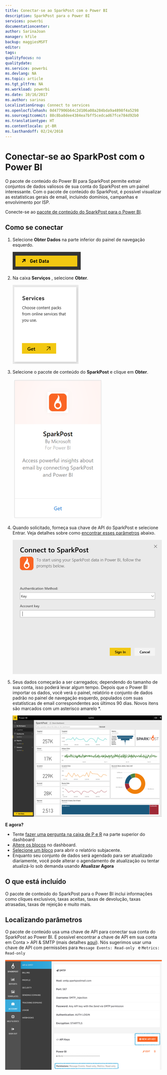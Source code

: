 ```yaml
---
title: Conectar-se ao SparkPost com o Power BI
description: SparkPost para o Power BI
services: powerbi
documentationcenter: 
author: SarinaJoan
manager: kfile
backup: maggiesMSFT
editor: 
tags: 
qualityfocus: no
qualitydate: 
ms.service: powerbi
ms.devlang: NA
ms.topic: article
ms.tgt_pltfrm: NA
ms.workload: powerbi
ms.date: 10/16/2017
ms.author: sarinas
LocalizationGroup: Connect to services
ms.openlocfilehash: 0d477906b64c2d106a08a284bda9a4898f4a5298
ms.sourcegitcommit: 88c8ba8dee4384ea7bff5cedcad67fce784d92b0
ms.translationtype: HT
ms.contentlocale: pt-BR
ms.lasthandoff: 02/24/2018
---
```

# <a name="connect-to-sparkpost-with-power-bi"></a>Conectar-se ao SparkPost com o Power BI
O pacote de conteúdo do Power BI para SparkPost permite extrair conjuntos de dados valiosos de sua conta do SparkPost em um painel interessante. Com o pacote de conteúdo do SparkPost, é possível visualizar as estatísticas gerais de email, incluindo domínios, campanhas e envolvimento por ISP.

Conecte-se ao [pacote de conteúdo do SparkPost para o Power BI](https://app.powerbi.com/getdata/services/spark-post).

## <a name="how-to-connect"></a>Como se conectar
1. Selecione **Obter Dados** na parte inferior do painel de navegação esquerdo.
   
   ![](media/service-connect-to-sparkpost/getdata.png)
2. Na caixa **Serviços** , selecione **Obter**.
   
   ![](media/service-connect-to-sparkpost/services.png)
3. Selecione o pacote de conteúdo do **SparkPost** e clique em **Obter**. 
   
   ![](media/service-connect-to-sparkpost/sparkpost.png)
4. Quando solicitado, forneça sua chave de API do SparkPost e selecione Entrar. Veja detalhes sobre como [encontrar esses parâmetros](#FindingParams) abaixo.
   
   ![](media/service-connect-to-sparkpost/creds.png)
5. Seus dados começarão a ser carregados; dependendo do tamanho de sua conta, isso poderá levar algum tempo. Depois que o Power BI importar os dados, você verá o painel, relatório e conjunto de dados padrão no painel de navegação esquerdo, populados com suas estatísticas de email correspondentes aos últimos 90 dias. Novos itens são marcados com um asterisco amarelo \*.
   
   ![](media/service-connect-to-sparkpost/dashboard.png)

**E agora?**

* Tente [fazer uma pergunta na caixa de P e R](power-bi-q-and-a.md) na parte superior do dashboard
* [Altere os blocos](service-dashboard-edit-tile.md) no dashboard.
* [Selecione um bloco](service-dashboard-tiles.md) para abrir o relatório subjacente.
* Enquanto seu conjunto de dados será agendado para ser atualizado diariamente, você pode alterar o agendamento de atualização ou tentar atualizá-lo sob demanda usando **Atualizar Agora**

## <a name="whats-included"></a>O que está incluído
O pacote de conteúdo do SparkPost para o Power BI inclui informações como cliques exclusivos, taxas aceitas, taxas de devolução, taxas atrasadas, taxas de rejeição e muito mais.

<a name="FindingParams"></a>

## <a name="finding-parameters"></a>Localizando parâmetros
O pacote de conteúdo usa uma chave de API para conectar sua conta do SparkPost ao Power BI. É possível encontrar a chave de API em sua conta em Conta \> API & SMTP (mais detalhes [aqui](https://support.sparkpost.com/customer/portal/articles/1933377-create-api-keys)). Nós sugerimos usar uma chave de API com permissões para `Message Events: Read-only ` e `Metrics: Read-only`

![](media/service-connect-to-sparkpost/sparkpost1.png)

